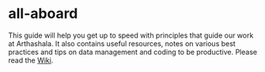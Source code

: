 # all-aboard

This guide will help you get up to speed with principles that guide our work at Arthashala. It also contains useful resources, notes on various best practices and tips on data management and coding to be productive. Please read the [Wiki](https://github.com/aadityadar/all-aboard/wiki).
